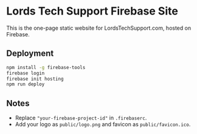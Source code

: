 # Lords Tech Support Firebase Site

This is the one-page static website for LordsTechSupport.com, hosted on Firebase.

## Deployment

```bash
npm install -g firebase-tools
firebase login
firebase init hosting
npm run deploy
```

## Notes
- Replace `"your-firebase-project-id"` in `.firebaserc`.
- Add your logo as `public/logo.png` and favicon as `public/favicon.ico`.
